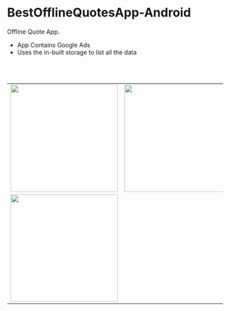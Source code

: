 # BestOfflineQuotesApp-Android
Offline Quote App. 

- App Contains Google Ads
- Uses the in-built storage to list all the data

</br> </br> <table><tr> <td><img width="250px" src="https://user-images.githubusercontent.com/87483405/138678459-c63a5f8c-deeb-4b29-8dd1-8e374b0e29e3.jpg"/></td> <td><img width="250px" src="https://user-images.githubusercontent.com/87483405/138678455-2dc250de-d73f-4ea9-ab66-dd160d4a37da.jpg"/></td><td><img width="250px" src="https://user-images.githubusercontent.com/87483405/138678452-5bfdfdad-c396-46f8-8aca-fc1a3f82d062.jpg"/></td> </tr> 

<tr> <td><img width="250px" src="https://user-images.githubusercontent.com/87483405/138678448-e4f4ad52-3c44-47b1-a6cb-cf81698fb6f2.jpg"/></td> </tr>
</table>
